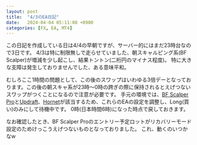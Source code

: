 ```yaml
---
layout: post
title:  "4/3のEA日記"
date:   2024-04-04 05:11:08 +0900
categories: [FX, EA, MT4]
---
```

この日記を作成している日は4/4の早朝ですが、サーバー的にはまだ23時台なので3日です。
4/3は特に制限無しで走らせていました、朝スキャルピング系(BF Scalper)が増減を少し起こし、結果トントン(二桁円のマイナス程度)。
特に大きな支障は発生しておりませんでした、ある意味平和。

むしろここ1時間の問題として、この後のスワップはいわゆる3倍デーとなっております。この後の朝スキャ系が23時〜0時の跨ぎの際に保持されるとえげつないスワップがつくことになるので注意が必要です。
手元の環境では、[BF Scalper Pro](https://hop.clickbank.net/?affiliate=fugahogeds&vendor=fxexperts&product=bfsp)と[Updraft](https://www.gogojungle.co.jp/re/GPVZ2ut49qdZLVi)、[Hornet](https://www.gogojungle.co.jp/re/gIbcvMxPXQdcq3Y)が該当するため、これらのEAの設定を調整し、Long(買い)のみにして待機中です。
0時(日本時間6時)になった時点で戻しておきます。

なお確認したとき、BF Scalper Proのエントリー予定ロットがリカバリーモード設定のためけっこうえげつないものとなっておりました。
これ、動くのいつかなw
